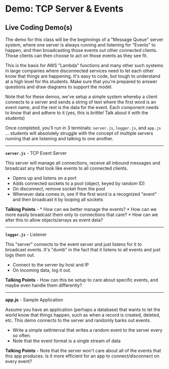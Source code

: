 # Demo: TCP Server & Events

## Live Coding Demo(s)

The demo for this class will be the beginnings of a "Message Queue" server system, where one server is always running and listening for "Events" to happen, and then broadcasting those events out other connected clients. Those clients can then choose to act on those events as they see fit.

This is the basis for AWS "Lambda" functions and many other such systems in large companies where disconnected services need to let each other know that things are happening. It's easy to code, but tough to understand at a high level for ths students. Make sure that you're prepared to answer questions and draw diagrams to support the model.

Note that for these demos, we've setup a simple system whereby a client connects to a server and sends a string of text where the first word is an event name, and the rest is the data for the event. Each component needs to know that and adhere to it (yes, this is brittle! Talk about it with the students)

Once completed, you'll run in 3 terminals: `server.js`, `logger.js`, and `app.js` ... students will absolutely struggle with the concept of multiple servers running that are listening and talking to one another.

---

**`server.js`** - TCP Event Server

This server will manage all connections, receive all inbound messages and broadcast any that look like events to all connected clients.

* Opens up and listens on a port    
* Adds connected sockets to a pool (object, keyed by random ID)
* On disconnect, remove socket from the pool
* Whenever data comes in, see if the first word is a recognized "event" and then broadcast it by looping all sockets

**Talking Points** - 
    * How can we better manage the events? 
    * How can we more easily broadcast them only to connections that care?
    * How can we alter this to allow objects/arrays as event data?

---

**`logger.js`** - Listener

This "server" connects to the event server and just listens for it to broadcast events. It's "dumb" in the fact that it listens to all events and just logs them out.

* Connect to the server by host and IP
* On incoming data, log it out.

**Talking Points** - How can this be setup to care about specific events, and maybe even handle them differently?

---

**app.js** - Sample Application

Assume you have an application (perhaps a database) that wants to let the world know that things happen, such as when a record is created, deleted, etc.  This demo connects to the server and randomly barks out events.  

* Write a simple setInterval that writes a random event to the server every so often.
* Note that the event format is a single stream of data

**Talking Points** - Note that the server won't care about all of the events that this app produces. Is it more efficient for an app to connect/disconnect on every event?

